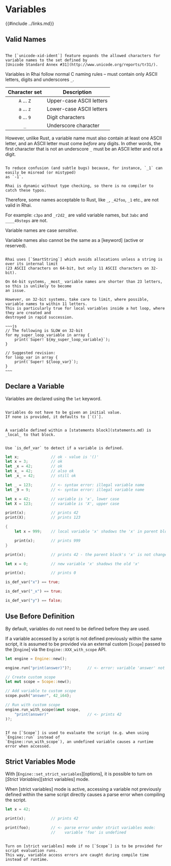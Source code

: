 Variables
=========

{{#include ../links.md}}


Valid Names
-----------

```admonish tip.side.wide "Tip: Unicode Standard Annex #31 identifiers"

The [`unicode-xid-ident`] feature expands the allowed characters for variable names to the set defined by
[Unicode Standard Annex #31](http://www.unicode.org/reports/tr31/).
```

Variables in Rhai follow normal C naming rules &ndash; must contain only ASCII letters, digits and underscores `_`.

| Character set | Description              |
| :-----------: | ------------------------ |
|  `A` ... `Z`  | Upper-case ASCII letters |
|  `a` ... `z`  | Lower-case ASCII letters |
|  `0` ... `9`  | Digit characters         |
|      `_`      | Underscore character     |

However, unlike Rust, a variable name must also contain at least one ASCII letter, and an ASCII
letter must come _before_ any digits. In other words, the first character that is not an underscore `_`
must be an ASCII letter and not a digit.

```admonish question.side.wide "Why this restriction?"

To reduce confusion (and subtle bugs) because, for instance, `_1` can easily be misread (or mistyped)
as `-1`.

Rhai is dynamic without type checking, so there is no compiler to catch these typos.
```

Therefore, some names acceptable to Rust, like `_`, `_42foo`, `_1` etc., are not valid in Rhai.

For example: `c3po` and `_r2d2_` are valid variable names, but `3abc` and `____49steps` are not.

Variable names are case _sensitive_.

Variable names also cannot be the same as a [keyword] (active or reserved).

```admonish warning "Avoid names longer than 11 letters on 32-Bit"

Rhai uses [`SmartString`] which avoids allocations unless a string is over its internal limit
(23 ASCII characters on 64-bit, but only 11 ASCII characters on 32-bit).

On 64-bit systems, _most_ variable names are shorter than 23 letters, so this is unlikely to become
an issue.

However, on 32-bit systems, take care to limit, where possible, variable names to within 11 letters.
This is particularly true for local variables inside a hot loop, where they are created and
destroyed in rapid succession.

~~~js
// The following is SLOW on 32-bit
for my_super_loop_variable in array {
    print(`Super! ${my_super_loop_variable}`);
}

// Suggested revision:
for loop_var in array {
    print(`Super! ${loop_var}`);
}
~~~
```


Declare a Variable
------------------

Variables are declared using the `let` keyword.

```admonish tip.small "Tip: No initial value"

Variables do not have to be given an initial value.
If none is provided, it defaults to [`()`].
```

```admonish warning.small "Variables are local"

A variable defined within a [statements block](statements.md) is _local_ to that block.
```

~~~admonish tip.small "Tip: `is_def_var`"

Use `is_def_var` to detect if a variable is defined.
~~~

```rust
let x;              // ok - value is '()'
let x = 3;          // ok
let _x = 42;        // ok
let x_ = 42;        // also ok
let _x_ = 42;       // still ok

let _ = 123;        // <- syntax error: illegal variable name
let _9 = 9;         // <- syntax error: illegal variable name

let x = 42;         // variable is 'x', lower case
let X = 123;        // variable is 'X', upper case

print(x);           // prints 42
print(X);           // prints 123

{
    let x = 999;    // local variable 'x' shadows the 'x' in parent block

    print(x);       // prints 999
}

print(x);           // prints 42 - the parent block's 'x' is not changed

let x = 0;          // new variable 'x' shadows the old 'x'

print(x);           // prints 0

is_def_var("x") == true;

is_def_var("_x") == true;

is_def_var("y") == false;
```


Use Before Definition
---------------------

By default, variables do not need to be defined before they are used.

If a variable accessed by a script is not defined previously within the same script, it is assumed
to be provided via an external custom [`Scope`] passed to the [`Engine`] via the
`Engine::XXX_with_scope` API.

```rust
let engine = Engine::new();

engine.run("print(answer)")?;       // <- error: variable 'answer' not found

// Create custom scope
let mut scope = Scope::new();

// Add variable to custom scope
scope.push("answer", 42_i64);

// Run with custom scope
engine.run_with_scope(&mut scope,
    "print(answer)"                 // <- prints 42
)?;
```

~~~admonish bug.small "No `Scope`"

If no [`Scope`] is used to evaluate the script (e.g. when using `Engine::run` instead of
`Engine::run_with_scope`), an undefined variable causes a runtime error when accessed.
~~~


Strict Variables Mode
---------------------

With [`Engine::set_strict_variables`][options], it is possible to turn on
[_Strict Variables_][strict variables] mode.

When [strict variables] mode is active, accessing a variable not previously defined within
the same script directly causes a parse error when compiling the script.

```rust
let x = 42;

print(x);           // prints 42

print(foo);         // <- parse error under strict variables mode:
                    //    variable 'foo' is undefined
```

```admonish tip.small

Turn on [strict variables] mode if no [`Scope`] is to be provided for script evaluation runs.
This way, variable access errors are caught during compile time instead of runtime.
```
